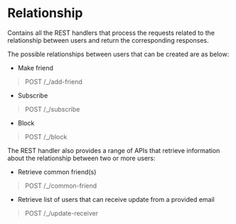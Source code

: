# Relationship

Contains all the REST handlers that process the requests related to the relationship between users and return the corresponding responses.

The possible relationships between users that can be created are as below:
- Make friend
> POST /_/add-friend
- Subscribe
> POST /_/subscribe
- Block
> POST /_/block

The REST handler also provides a range of APIs that retrieve information about the relationship between two or more users:
- Retrieve common friend(s)
> POST /_/common-friend
- Retrieve list of users that can receive update from a provided email
> POST /_/update-receiver
